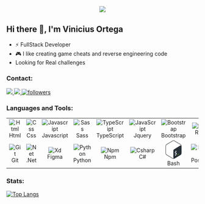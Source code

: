 <p align="center">
  <a href="https://git.io/typing-svg">
     <img src="https://readme-typing-svg.herokuapp.com?size=27&center=true&lines=Welcome+to+my+Profile;Full-stack+developer;Always+Learning">
  </a>
</p>

## Hi there :wave:, I'm Vinicius Ortega
- ⚡ FullStack Developer
- :video_game: I like creating game cheats and reverse engineering code
- Looking for Real challenges

### Contact:
  <a title="Visit my profile" href="https://www.linkedin.com/in/vinicius-ortega">
    <img src="https://img.shields.io/badge/LinkedIn-0077B5?style=for-the-badge&logo=linkedin&logoColor=white">
  </a>
  <a title="Contact me" href="mailto: viniciuscodc@gmail.com"> 
    <img src="https://img.shields.io/badge/Gmail-D14836?style=for-the-badge&logo=gmail&logoColor=white">
  </a>
  <a href="https://github.com/viniciuscodc">
    <img alt="followers" title="Follow me on Github" src="https://img.shields.io/github/followers/viniciuscodc?color=236ad3&labelColor=1155ba&style=for-the-badge&logo=github&label=Follow"/></a>

### Languages and Tools:

<table>
  <tr>
    <td align="center" width="96">
      <a>
        <img src="https://cdn.jsdelivr.net/gh/devicons/devicon/icons/html5/html5-original.svg" width="48" height="48" alt="Html" />
      </a>
      <br>Html
    </td>
    <td align="center" width="96">
      <a>
        <img src="https://cdn.jsdelivr.net/gh/devicons/devicon/icons/css3/css3-original.svg" width="48" height="48" alt="Css" />
      </a>
      <br>Css
    </td>
    <td align="center" width="96">
      <a>
        <img src="https://cdn.jsdelivr.net/gh/devicons/devicon/icons/javascript/javascript-original.svg" width="48" height="48" alt="Javascript" />
      </a>
      <br>Javascript
    </td>
    <td align="center" width="96">
      <a>
        <img src="https://cdn.jsdelivr.net/gh/devicons/devicon/icons/sass/sass-original.svg" width="48" height="48" alt="Sass" />
      </a>
      <br>Sass
    </td>
    <td align="center" width="96">
      <a>
        <img src="https://cdn.jsdelivr.net/gh/devicons/devicon/icons/typescript/typescript-original.svg" width="48" height="48" alt="TypeScript" />
      </a>
      <br>TypeScript
    </td>
    <td align="center" width="96">
      <a>
        <img src="https://cdn.jsdelivr.net/gh/devicons/devicon/icons/jquery/jquery-original.svg" width="48" height="48" alt="JavaScript" />
      </a>
      <br>Jquery
    </td>
    <td align="center" width="96">
      <a>
        <img src="https://cdn.jsdelivr.net/gh/devicons/devicon/icons/bootstrap/bootstrap-plain.svg" width="48" height="48" alt="Bootstrap" />
      </a>
      <br>Bootstrap
    </td>
    <td align="center" width="96">
      <a>
        <img src="https://cdn.jsdelivr.net/gh/devicons/devicon/icons/react/react-original.svg" width="48" height="48" alt="React" />
      </a>
      <br>React
    </td>
  </tr>
  <tr>
    <td align="center" width="96"> 
      <a>
        <img src="https://cdn.jsdelivr.net/gh/devicons/devicon/icons/git/git-original.svg" width="48" height="48" alt="Git" />
      </a>
      <br>Git
    </td>
    <td align="center" width="96">
      <a>
        <img src="https://cdn.jsdelivr.net/gh/devicons/devicon/icons/dot-net/dot-net-plain.svg" width="48" height="48" alt="Net" />
      </a>
      <br>.Net
    </td>
    <td align="center"  width="96">
      <a>
        <img src="https://cdn.jsdelivr.net/gh/devicons/devicon/icons/figma/figma-original.svg" width="48" height="48" alt="Xd" />
      </a>
      <br>Figma
    </td>
    <td align="center"  width="96">
      <a>
        <img src="https://cdn.jsdelivr.net/gh/devicons/devicon/icons/python/python-original.svg" width="48" height="48" alt="Python" />
      </a>
      <br>Python
    </td>
    <td align="center" width="96">
      <a>
        <img src="https://cdn.jsdelivr.net/gh/devicons/devicon/icons/npm/npm-original-wordmark.svg" width="48" height="48" alt="Npm" />
      </a>
      <br>Npm
    </td>
    <td align="center"  width="96">
      <a>
        <img src="https://cdn.jsdelivr.net/gh/devicons/devicon/icons/csharp/csharp-original.svg" width="48" height="48" alt="Csharp" />
      </a>
      <br>C#
    </td>
    <td align="center" width="96">
      <a>
        <img src="./Icons/48x48.svg" width="48" height="48" alt="Bash" />
      </a>
      <br>Bash
    </td>
    <td align="center" width="96">
      <a>
        <img src="https://cdn.jsdelivr.net/gh/devicons/devicon/icons/postgresql/postgresql-original.svg" width="48" height="48" alt="Postgre" />
      </a>
      <br>Postgres
    </td>
  </tr>
</table>

### Stats:
[![Top Langs](https://github-readme-stats.vercel.app/api/top-langs/?username=viniciuscodc&layout=compact)](https://github.com/viniciuscodc/github-readme-stats)






